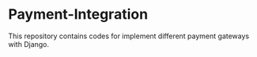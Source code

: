 # Payment-Integration

This repository contains codes for implement different payment gateways with Django.
